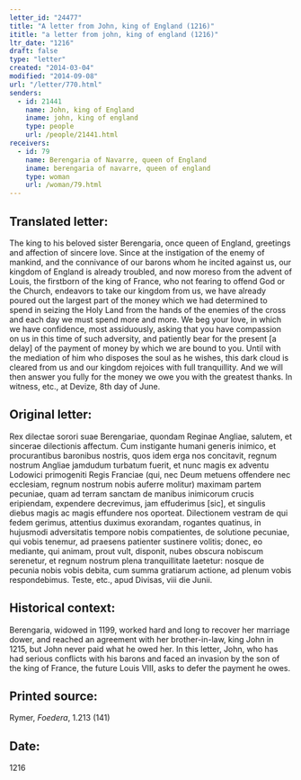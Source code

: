 ```yaml
---
letter_id: "24477"
title: "A letter from John, king of England (1216)"
ititle: "a letter from john, king of england (1216)"
ltr_date: "1216"
draft: false
type: "letter"
created: "2014-03-04"
modified: "2014-09-08"
url: "/letter/770.html"
senders:
  - id: 21441
    name: John, king of England
    iname: john, king of england
    type: people
    url: /people/21441.html
receivers:
  - id: 79
    name: Berengaria of Navarre, queen of England
    iname: berengaria of navarre, queen of england
    type: woman
    url: /woman/79.html
---
```

<h2> Translated letter:</h2>The king to his beloved sister Berengaria, once queen of England, greetings and affection of sincere love.
Since at the instigation of the enemy of mankind, and the connivance of our barons whom he incited against us, our kingdom of England is already troubled, and now moreso from the advent of Louis, the firstborn of the king of France, who not fearing to offend God or the Church, endeavors to take our kingdom from us, we have already poured out the largest part of the money which we had determined to spend in seizing the Holy Land from the hands of the enemies of the cross and each day we must spend more and more.
We beg your love, in which we have confidence, most assiduously, asking that you have compassion on us in this time of such adversity, and patiently bear for the present [a delay] of the payment of money by which we are bound to you.  Until with the mediation of him who disposes the soul as he wishes, this dark cloud is cleared from us and our kingdom rejoices with full tranquillity.  And we will then answer you fully for the money we owe you with the greatest thanks.
In witness, etc., at Devize, 8th day of June.
<h2 class="mt-4"> Original letter:</h2>Rex dilectae sorori suae Berengariae, quondam Reginae Angliae, salutem, et sincerae dilectionis affectum.
Cum instigante humani generis inimico, et procurantibus baronibus nostris, quos idem erga nos concitavit, regnum nostrum Angliae jamdudum turbatum fuerit, et nunc magis ex adventu Lodowici primogeniti Regis Franciae (qui, nec Deum metuens offendere nec ecclesiam, regnum nostrum nobis auferre molitur) maximam partem pecuniae, quam ad terram sanctam de manibus inimicorum crucis eripiendam, expendere decrevimus, jam effuderimus [sic], et singulis diebus magis ac magis effundere nos oporteat.
Dilectionem vestram de qui fedem gerimus, attentius duximus exorandam, rogantes quatinus, in hujusmodi adversitatis tempore nobis compatientes, de solutione pecuniae, qui vobis tenemur, ad praesens patienter sustinere volitis; donec, eo mediante, qui animam, prout vult, disponit, nubes obscura nobiscum serenetur, et regnum nostrum plena tranquillitate laetetur:  nosque de pecunia nobis vobis debita, cum summa gratiarum actione, ad plenum vobis respondebimus.
Teste, etc., apud Divisas, viii die Junii.
<h2 class="mt-4"> Historical context:</h2>Berengaria, widowed in 1199, worked hard and long to recover her marriage dower, and reached an agreement with her brother-in-law, king John in 1215, but John never paid what he owed her.  In this letter, John, who has had serious conflicts with his barons and faced an invasion by the son of the king of France, the future Louis VIII, asks to defer the payment he owes.
<h2 class="mt-4"> Printed source:</h2><p>Rymer, <em>Foedera</em>, 1.213 (141)</p><h2 class="mt-4"> Date:</h2>1216